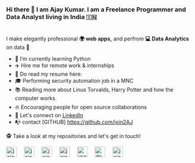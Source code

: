 ### Hi there 👋 I am Ajay Kumar. I am a Freelance Programmer and Data Analyst living in India 🇮🇳

<!--
**join2AJ/join2AJ** is a ✨ _special_ ✨ repository because its `README.md` (this file) appears on your GitHub profile.

Here are some ideas to get you started:

- 🔭 I’m currently working on ...
- 🌱 I’m currently learning ...
- 👯 I’m looking to collaborate on ...
- 🤔 I’m looking for help with ...
- 💬 Ask me about ...
- 📫 How to reach me: ...
- 😄 Pronouns: ...
- ⚡ Fun fact: ...
-->

#

I make elegantly professional **🌍 web apps,** and perfrom **💻 Data Analytics** on data 🎨

- 🌱 I’m currently learning Python
- ✈️ Hire me for remote work & internships
- 💼 Do read my resume here: [](http://)
- 🎓 Performing security automation job in a MNC
- 📚 Reading more about Linus Torvalds, Harry Potter and how the computer works.
- ⛵ Encouraging people for open source collaborations
- 🎉 Let's connect on [LinkedIn](https://linkedin.com/in/join2aj)
- 📭 contact [GITHUB] https://github.com/join2AJ
<!--
**Languages and Tools:**  
<code><img height="28" src="https://raw.githubusercontent.com/gilbarbara/logos/804dc257b59e144eaca5bc6ffd16949752c6f789/logos/flutter.svg"></code>&nbsp;
<code><img height="28" src="https://raw.githubusercontent.com/gilbarbara/logos/804dc257b59e144eaca5bc6ffd16949752c6f789/logos/dart.svg"></code>&nbsp;
<code><img height="28" src="https://raw.githubusercontent.com/gilbarbara/logos/804dc257b59e144eaca5bc6ffd16949752c6f789/logos/javascript.svg"></code>&nbsp;
<code><img height="28" src="https://raw.githubusercontent.com/gilbarbara/logos/804dc257b59e144eaca5bc6ffd16949752c6f789/logos/python.svg"></code>&nbsp;
<code><img height="28" src="https://raw.githubusercontent.com/gilbarbara/logos/804dc257b59e144eaca5bc6ffd16949752c6f789/logos/mongodb.svg"></code>&nbsp;
<code><img height="28" src="https://raw.githubusercontent.com/gilbarbara/logos/804dc257b59e144eaca5bc6ffd16949752c6f789/logos/express.svg"></code>&nbsp;
<code><img height="28" src="https://raw.githubusercontent.com/gilbarbara/logos/804dc257b59e144eaca5bc6ffd16949752c6f789/logos/react.svg"></code>&nbsp;
<code><img height="28" src="https://raw.githubusercontent.com/github/explore/80688e429a7d4ef2fca1e82350fe8e3517d3494d/topics/nodejs/nodejs.png"></code>&nbsp;
-->
🕵 Take a look at my repositories and let's get in touch!

<p align="left">
<a href="https://codepen.io/join2aj" target="blank"><img align="center" src="https://cdn.jsdelivr.net/npm/simple-icons@3.0.1/icons/codepen.svg" alt="join2aj" height="28" width="28" /></a>&nbsp;&nbsp;&nbsp;&nbsp;
<a href="https://dev.to/join2aj" target="blank"><img align="center" src="https://cdn.jsdelivr.net/npm/simple-icons@3.0.1/icons/dev-dot-to.svg" alt="join2aj" height="28" width="28" /></a>&nbsp;&nbsp;&nbsp;&nbsp;
<a href="https://twitter.com/join2aj" target="blank"><img align="center" src="https://cdn.jsdelivr.net/npm/simple-icons@3.0.1/icons/twitter.svg" alt="join2aj" height="28" width="28" /></a>&nbsp;&nbsp;&nbsp;&nbsp;
<a href="https://linkedin.com/in/join2aj" target="blank"><img align="center" src="https://cdn.jsdelivr.net/npm/simple-icons@3.0.1/icons/linkedin.svg" alt="join2aj" height="28" width="28" /></a>&nbsp;&nbsp;&nbsp;&nbsp;
<a href="https://stackoverflow.com/users/13219775/join2aj" target="blank"><img align="center" src="https://cdn.jsdelivr.net/npm/simple-icons@3.0.1/icons/stackoverflow.svg" alt="users/13219775/join2aj" height="28" width="28" /></a>&nbsp;&nbsp;&nbsp;&nbsp;
<a href="https://instagram.com/developer.join2aj" target="blank"><img align="center" src="https://cdn.jsdelivr.net/npm/simple-icons@3.0.1/icons/instagram.svg" alt="developer.join2aj" height="28" width="28" /></a>&nbsp;&nbsp;&nbsp;&nbsp;
<a href="https://medium.com/join2aj" target="blank"><img align="center" src="https://cdn.jsdelivr.net/npm/simple-icons@3.0.1/icons/medium.svg" alt="join2aj" height="28" width="28" /></a>&nbsp;&nbsp;&nbsp;&nbsp;
</p>
